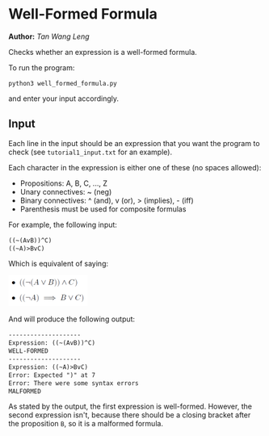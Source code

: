 # Well-Formed Formula

**Author:** _Tan Wang Leng_

Checks whether an expression is a well-formed formula.

To run the program:

```
python3 well_formed_formula.py
```

and enter your input accordingly.

## Input

Each line in the input should be an expression that
you want the program to check (see `tutorial1_input.txt` for an example).

Each character in the expression is either one of these (no spaces allowed):

* Propositions: A, B, C, ..., Z
* Unary connectives: ~ (neg)
* Binary connectives: ^ (and), v (or), > (implies), - (iff)
* Parenthesis must be used for composite formulas

For example, the following input:

```
((~(AvB))^C)
((~A)>BvC)
```

Which is equivalent of saying:

![example_input](example_input.png)

And will produce the following output:

```
--------------------
Expression: ((~(AvB))^C)
WELL-FORMED
--------------------
Expression: ((~A)>BvC)
Error: Expected ")" at 7
Error: There were some syntax errors
MALFORMED
```

As stated by the output, the first expression is well-formed. However,
the second expression isn't, because there should be a
closing bracket after the proposition `B`, so it is a
malformed formula.
